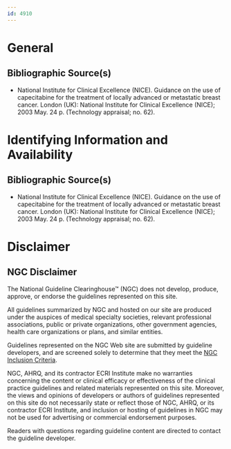 ```yaml
---
id: 4910
---
```


# General

## Bibliographic Source(s)

- National Institute for Clinical Excellence (NICE). Guidance on the use of capecitabine for the treatment of locally advanced or metastatic breast cancer. London (UK): National Institute for Clinical Excellence (NICE); 2003 May. 24 p. (Technology appraisal; no. 62).

# Identifying Information and Availability

## Bibliographic Source(s)

- National Institute for Clinical Excellence (NICE). Guidance on the use of capecitabine for the treatment of locally advanced or metastatic breast cancer. London (UK): National Institute for Clinical Excellence (NICE); 2003 May. 24 p. (Technology appraisal; no. 62).

# Disclaimer

## NGC Disclaimer

The National Guideline Clearinghouse™ (NGC) does not develop, produce, approve, or endorse the guidelines represented on this site.

All guidelines summarized by NGC and hosted on our site are produced under the auspices of medical specialty societies, relevant professional associations, public or private organizations, other government agencies, health care organizations or plans, and similar entities.

Guidelines represented on the NGC Web site are submitted by guideline developers, and are screened solely to determine that they meet the [NGC Inclusion Criteria](/help-and-about/summaries/inclusion-criteria).

NGC, AHRQ, and its contractor ECRI Institute make no warranties concerning the content or clinical efficacy or effectiveness of the clinical practice guidelines and related materials represented on this site. Moreover, the views and opinions of developers or authors of guidelines represented on this site do not necessarily state or reflect those of NGC, AHRQ, or its contractor ECRI Institute, and inclusion or hosting of guidelines in NGC may not be used for advertising or commercial endorsement purposes.

Readers with questions regarding guideline content are directed to contact the guideline developer.

